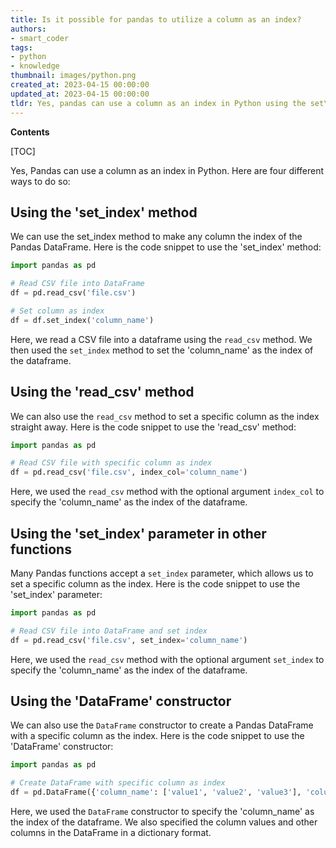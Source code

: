 ```yaml
---
title: Is it possible for pandas to utilize a column as an index?
authors:
- smart_coder
tags:
- python
- knowledge
thumbnail: images/python.png
created_at: 2023-04-15 00:00:00
updated_at: 2023-04-15 00:00:00
tldr: Yes, pandas can use a column as an index in Python using the set\_index() method.
---
```


**Contents**

[TOC]

Yes, Pandas can use a column as an index in Python. Here are four different ways to do so:

## Using the 'set_index' method

We can use the set_index method to make any column the index of the Pandas DataFrame. Here is the code snippet to use the 'set_index' method:

```python
import pandas as pd

# Read CSV file into DataFrame
df = pd.read_csv('file.csv')

# Set column as index
df = df.set_index('column_name')
```

Here, we read a CSV file into a dataframe using the `read_csv` method. We then used the `set_index` method to set the 'column_name' as the index of the dataframe.


## Using the 'read_csv' method

We can also use the `read_csv` method to set a specific column as the index straight away. Here is the code snippet to use the 'read_csv' method:

```python
import pandas as pd

# Read CSV file with specific column as index
df = pd.read_csv('file.csv', index_col='column_name')
```

Here, we used the `read_csv` method with the optional argument `index_col` to specify the 'column_name' as the index of the dataframe.


## Using the 'set_index' parameter in other functions

Many Pandas functions accept a `set_index` parameter, which allows us to set a specific column as the index. Here is the code snippet to use the 'set_index' parameter:

```python
import pandas as pd

# Read CSV file into DataFrame and set index
df = pd.read_csv('file.csv', set_index='column_name')
```

Here, we used the `read_csv` method with the optional argument `set_index` to specify the 'column_name' as the index of the dataframe.


## Using the 'DataFrame' constructor

We can also use the `DataFrame` constructor to create a Pandas DataFrame with a specific column as the index. Here is the code snippet to use the 'DataFrame' constructor:

```python
import pandas as pd

# Create DataFrame with specific column as index
df = pd.DataFrame({'column_name': ['value1', 'value2', 'value3'], 'column2_name': [1, 2, 3]}, index=['value1', 'value2', 'value3'])
```

Here, we used the `DataFrame` constructor to specify the 'column_name' as the index of the dataframe. We also specified the column values and other columns in the DataFrame in a dictionary format.
